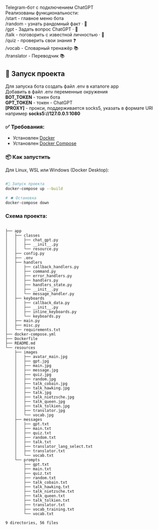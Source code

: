 
Telegram-бот с подключением ChatGPT  
Реализованы функциональности:  
/start - главное меню бота  
/random - узнать рандомный факт · 🧠  
/gpt - Задать вопрос ChatGPT · 🤖  
/talk - поговорить с известной личностью · 👤  
/quiz - проверить свои знания ❓  
/vocab - Словарный тренажёр 📚  
/translator - Переводчик 📚  


## 🚀 Запуск проекта

Для запуска бота создать файл .env в каталоге app  
Добавить в файл .env переменные окружения  
**BOT_TOKEN** - токен бота  
**GPT_TOKEN** - токен - ChatGPT  
**[PROXY]**   - прокси, поддерживается socks5, указать в формате URI например **socks5://127.0.0.1:1080**


### ✅ Требования:
- Установлен [Docker](https://www.docker.com/)
- Установлен [Docker Compose](https://docs.docker.com/compose/)

### 📦 Как запустить

Для Linux, WSL или Windows (Docker Desktop):

```bash

#🚀 Запуск проекта
docker-compose up --build

# ⏹️ Остановка
docker-compose down

```

### **Схема проекта:**
```text

├── app
│   ├── classes
│   │   ├── chat_gpt.py
│   │   ├── __init__.py
│   │   └── resource.py
│   ├── config.py
│   ├── .env
│   ├── handlers
│   │   ├── callback_handlers.py
│   │   ├── command.py
│   │   ├── error_handlers.py
│   │   ├── handlers.py
│   │   ├── handlers_state.py
│   │   ├── __init__.py
│   │   └── message_handler.py
│   ├── keyboards
│   │   ├── callback_data.py
│   │   ├── __init__.py
│   │   ├── inline_keyboards.py
│   │   └── keyboards.py
│   ├── main.py
│   ├── misc.py
│   └── requirements.txt
├── docker-compose.yml
├── Dockerfile
├── README.md
└── resources
    ├── images
    │   ├── avatar_main.jpg
    │   ├── gpt.jpg
    │   ├── main.jpg
    │   ├── message.jpg
    │   ├── quiz.jpg
    │   ├── random.jpg
    │   ├── talk_cobain.jpg
    │   ├── talk_hawking.jpg
    │   ├── talk.jpg
    │   ├── talk_nietzsche.jpg
    │   ├── talk_queen.jpg
    │   ├── talk_tolkien.jpg
    │   ├── translator.jpg
    │   └── vocab.jpg
    ├── messages
    │   ├── gpt.txt
    │   ├── main.txt
    │   ├── quiz.txt
    │   ├── random.txt
    │   ├── talk.txt
    │   ├── translator_lang_select.txt
    │   ├── translator.txt
    │   └── vocab.txt
    └── prompts
        ├── gpt.txt
        ├── main.txt
        ├── quiz.txt
        ├── random.txt
        ├── talk_cobain.txt
        ├── talk_hawking.txt
        ├── talk_nietzsche.txt
        ├── talk_queen.txt
        ├── talk_tolkien.txt
        ├── translator.txt
        ├── vocab_training.txt
        └── vocab.txt

9 directories, 56 files
```
